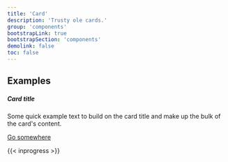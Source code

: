 ```yaml
---
title: 'Card'
description: 'Trusty ole cards.'
group: 'components'
bootstrapLink: true
bootstrapSection: 'components'
demolink: false
toc: false
---
```


## Examples

<div class="card">
    <div class="card-body">
        <h5 class="card-title">Card title</h5>
        <p class="card-text">Some quick example text to build on the card title and make up the bulk of the card's content.</p>
        <a href="#" class="btn btn-primary">Go somewhere</a>
    </div>
</div>

{{< inprogress >}}
